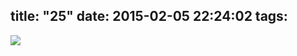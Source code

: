 title: "25"
date: 2015-02-05 22:24:02
tags:
---

![](https://dl.dropbox.com/u/4291520/monograms/25.svg)
